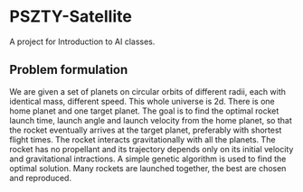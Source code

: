 # PSZTY-Satellite
A project for Introduction to AI classes.

## Problem formulation
We are given a set of planets on circular orbits of different radii, each with identical mass, different speed.
This whole universe is 2d. There is one home planet and one target planet.
The goal is to find the optimal rocket launch time, launch angle and launch velocity from the home planet, so that the rocket eventually arrives at the target planet, preferably with shortest flight times.
The rocket interacts gravitationally with all the planets. The rocket has no propellant and its trajectory depends only on its initial velocity and gravitational intractions.
A simple genetic algorithm is used to find the optimal solution. Many rockets are launched together, the best are chosen and reproduced.
